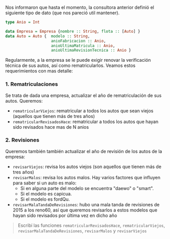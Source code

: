 Nos informaron que hasta el momento, la consultora anterior definió el siguiente tipo de dato (que nos pareció util mantener).

```haskell
type Anio = Int

data Empresa = Empresa {nombre :: String, flota :: [Auto] }
data Auto = Auto {  modelo :: String, 
                    anioFabricacion :: Anio, 
                    anioUltimaMatricula :: Anio, 
                    anioUltimaRevisionTecnica :: Anio }
```

Regularmente, a la empresa se le puede exigir renovar la verificación técnica de sus autos, así como rematricularlos. Veamos estos requerimientos con mas detalle:

### 1. Rematriculaciones

Se trata de dada una empresa, actualizar el año de rematriculación de sus autos. Queremos: 
  * `rematricularViejos`: rematricular a todos los autos que sean viejos  (aquellos que tienen más de tres años) 
  * `rematricularRevisadosHace`: rematricular a todos los autos que hayan sido revisados hace mas de N anios

### 2. Revisiones

Queremos también también actualizar el año de revisión de los autos de la empresa:

  * `revisarViejos`: revisa los autos  viejos  (son aquellos que tienen más de tres años)
  * `revisarMalos`: revisa los autos malos. Hay varios factores que influyen para saber si un auto es malo:
    * Si en alguna parte del modelo se encuentra "daewo" o "smart".
    * Si el modelo es capicua.
    * Si el modelo es fordQu.
  * `revisarMalaTandaDeRevisiones`: hubo una mala tanda de revisiones de 2015 a los reno60, así que queremos revisarlos a estos modelos que hayan sido revisados por última vez en dicho año
  
> Escribí las funciones `rematricularRevisadosHace`, `rematricularViejos`, `revisarMalaTandaDeRevisiones`, `revisarMalos` y `revisarViejos`
